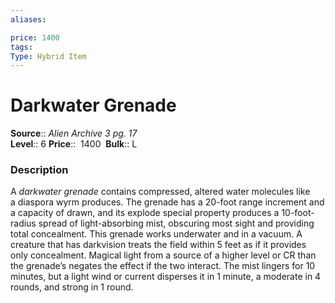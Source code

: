 ```yaml
---
aliases: 

price: 1400
tags: 
Type: Hybrid Item
---
```


# Darkwater Grenade

**Source**:: _Alien Archive 3 pg. 17_  
**Level**:: 6
**Price**::  1400 
**Bulk**:: L

### Description

A _darkwater grenade_ contains compressed, altered water molecules like a diaspora wyrm produces. The grenade has a 20-foot range increment and a capacity of drawn, and its explode special property produces a 10-foot-radius spread of light-absorbing mist, obscuring most sight and providing total concealment. This grenade works underwater and in a vacuum. A creature that has darkvision treats the field within 5 feet as if it provides only concealment. Magical light from a source of a higher level or CR than the grenade’s negates the effect if the two interact. The mist lingers for 10 minutes, but a light wind or current disperses it in 1 minute, a moderate in 4 rounds, and strong in 1 round.
